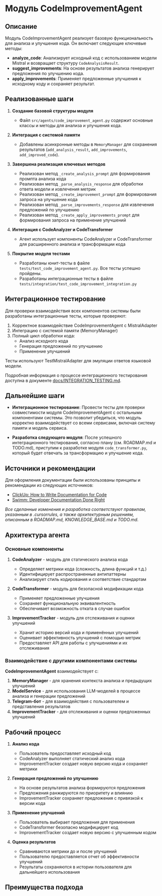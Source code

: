 # Модуль CodeImprovementAgent

## Описание

Модуль CodeImprovementAgent реализует базовую функциональность для анализа и улучшения кода. Он включает следующие ключевые методы:

- **analyze_code**: Анализирует исходный код с использованием модели Mistral и возвращает структуру `CodeAnalysisResult`.
- **suggest_improvements**: На основе результатов анализа генерирует предложения по улучшению кода.
- **apply_improvements**: Применяет предложенные улучшения к исходному коду и сохраняет результат.

## Реализованные шаги

1. **Создание базовой структуры модуля**
   - Файл `src/agents/code_improvement_agent.py` содержит основные классы и методы для анализа и улучшения кода.

2. **Интеграция с системой памяти**
   - Добавлены асинхронные методы в `MemoryManager` для сохранения результатов (`add_analysis_result`, `add_improvements`, `add_improved_code`).

3. **Завершена реализация ключевых методов**
   - Реализован метод `_create_analysis_prompt` для формирования промпта анализа кода
   - Реализован метод `_parse_analysis_response` для обработки ответа модели и извлечения метрик
   - Реализован метод `_create_improvement_prompt` для формирования запроса на улучшение кода
   - Реализован метод `_parse_improvements_response` для извлечения предложений по улучшению
   - Реализован метод `_create_apply_improvements_prompt` для формирования запроса на применение улучшений

4. **Интеграция с CodeAnalyzer и CodeTransformer**
   - Агент использует компоненты CodeAnalyzer и CodeTransformer для расширенного анализа и трансформации кода

5. **Покрытие модуля тестами**
   - Разработаны юнит-тесты в файле `tests/test_code_improvement_agent.py`. Все тесты успешно пройдены.
   - Разработаны интеграционные тесты в файле `tests/integration/test_code_improvement_integration.py`

## Интеграционное тестирование

Для проверки взаимодействия всех компонентов системы были разработаны интеграционные тесты, которые проверяют:

1. Корректное взаимодействие CodeImprovementAgent с MistralAdapter
2. Интеграцию с системой памяти (MemoryManager)
3. Полный цикл обработки кода:
   - Анализ исходного кода
   - Генерация предложений по улучшению
   - Применение улучшений

Тесты используют TestMistralAdapter для эмуляции ответов языковой модели.

Подробная информация о процессе интеграционного тестирования доступна в документе [docs/INTEGRATION_TESTING.md](INTEGRATION_TESTING.md).

## Дальнейшие шаги

- **Интеграционное тестирование**: Провести тесты для проверки совместимости модуля CodeImprovementAgent с остальными компонентами системы. Это позволит убедиться, что модуль корректно взаимодействует со всеми сервисами, включая систему памяти и модель сервиса.

- **Разработка следующего модуля**: После успешного интеграционного тестирования, согласно плану (см. ROADMAP.md и TODO.md), приступим к разработке модуля `code_transformer.py`, который будет отвечать за трансформацию и улучшение кода.

## Источники и рекомендации

Для оформления документации были использованы принципы и рекомендации из следующих источников:
- [ClickUp: How to Write Documentation for Code](https://clickup.com/blog/how-to-write-documentation-for-code/)
- [Swimm: Developer Documentation Done Right](https://swimm.io/blog/developer-documenting-done-right)

_Все сделанные изменения и разработка соответствуют правилам, указанным в .cursorrules, а также архитектурным решениям, описанным в ROADMAP.md, KNOWLEDGE_BASE.md и TODO.md._

## Архитектура агента

### Основные компоненты

1. **CodeAnalyzer** - модуль для статического анализа кода
   - Определяет метрики кода (сложность, длина функций и т.д.)
   - Идентифицирует распространенные антипаттерны
   - Анализирует стиль кодирования и соответствие стандартам

2. **CodeTransformer** - модуль для безопасной модификации кода
   - Применяет предложенные улучшения
   - Сохраняет функциональную эквивалентность
   - Обеспечивает возможность отката в случае ошибок

3. **ImprovementTracker** - модуль для отслеживания и оценки улучшений
   - Хранит историю версий кода и применённых улучшений
   - Оценивает эффективность улучшений с помощью метрик
   - Предоставляет API для работы с улучшениями и их отслеживания

### Взаимодействие с другими компонентами системы

**CodeImprovementAgent** взаимодействует с:

1. **MemoryManager** - для хранения контекста анализа и предыдущих улучшений
2. **ModelService** - для использования LLM-моделей в процессе анализа и генерации предложений
3. **Telegram-бот** - для взаимодействия с пользователем и представления результатов
4. **ImprovementTracker** - для отслеживания и оценки предложенных улучшений

## Рабочий процесс

1. **Анализ кода**
   - Пользователь предоставляет исходный код
   - CodeAnalyzer выполняет статический анализ кода
   - ImprovementTracker создает новую версию кода и сохраняет метрики

2. **Генерация предложений по улучшению**
   - На основе результатов анализа формируются предложения
   - Предложения ранжируются по приоритету и влиянию
   - ImprovementTracker сохраняет предложения с привязкой к версии кода

3. **Применение улучшений**
   - Пользователь выбирает предложения для применения
   - CodeTransformer безопасно модифицирует код
   - ImprovementTracker создает новую версию с улучшенным кодом

4. **Оценка результатов**
   - Сравниваются метрики до и после улучшений
   - Пользователю предоставляется отчет об эффективности улучшений
   - Результаты сохраняются в истории пользователя для дальнейшего использования

## Преимущества подхода 